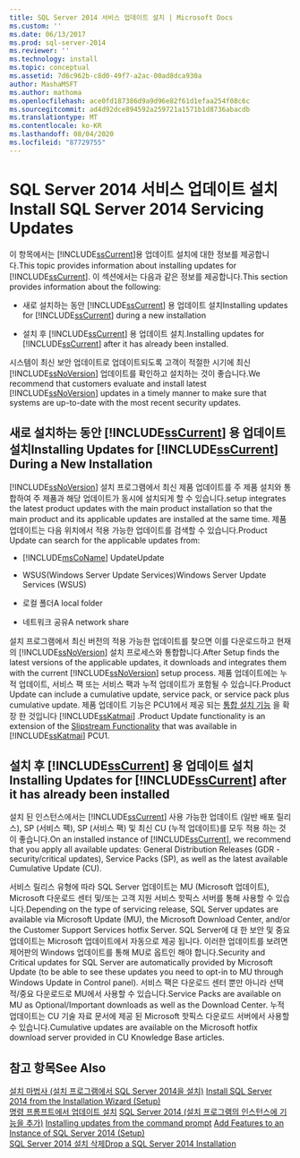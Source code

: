 ```yaml
---
title: SQL Server 2014 서비스 업데이트 설치 | Microsoft Docs
ms.custom: ''
ms.date: 06/13/2017
ms.prod: sql-server-2014
ms.reviewer: ''
ms.technology: install
ms.topic: conceptual
ms.assetid: 7d6c962b-c8d0-49f7-a2ac-00ad8dca930a
author: MashaMSFT
ms.author: mathoma
ms.openlocfilehash: ace0fd187386d9a9d96e82f61d1efaa254f08c6c
ms.sourcegitcommit: ad4d92dce894592a259721a1571b1d8736abacdb
ms.translationtype: MT
ms.contentlocale: ko-KR
ms.lasthandoff: 08/04/2020
ms.locfileid: "87729755"
---
```

# <a name="install-sql-server-2014-servicing-updates"></a><span data-ttu-id="b234b-102">SQL Server 2014 서비스 업데이트 설치</span><span class="sxs-lookup"><span data-stu-id="b234b-102">Install SQL Server 2014 Servicing Updates</span></span>
  <span data-ttu-id="b234b-103">이 항목에서는 [!INCLUDE[ssCurrent](../../includes/sscurrent-md.md)]용 업데이트 설치에 대한 정보를 제공합니다.</span><span class="sxs-lookup"><span data-stu-id="b234b-103">This topic provides information about installing updates for [!INCLUDE[ssCurrent](../../includes/sscurrent-md.md)].</span></span> <span data-ttu-id="b234b-104">이 섹션에서는 다음과 같은 정보를 제공합니다.</span><span class="sxs-lookup"><span data-stu-id="b234b-104">This section provides information about the following:</span></span>  
  
-   <span data-ttu-id="b234b-105">새로 설치하는 동안 [!INCLUDE[ssCurrent](../../includes/sscurrent-md.md)] 용 업데이트 설치</span><span class="sxs-lookup"><span data-stu-id="b234b-105">Installing updates for [!INCLUDE[ssCurrent](../../includes/sscurrent-md.md)] during a new installation</span></span>  
  
-   <span data-ttu-id="b234b-106">설치 후 [!INCLUDE[ssCurrent](../../includes/sscurrent-md.md)] 용 업데이트 설치.</span><span class="sxs-lookup"><span data-stu-id="b234b-106">Installing updates for [!INCLUDE[ssCurrent](../../includes/sscurrent-md.md)] after it has already been installed.</span></span>  
  
 <span data-ttu-id="b234b-107">시스템이 최신 보안 업데이트로 업데이트되도록 고객이 적절한 시기에 최신 [!INCLUDE[ssNoVersion](../../includes/ssnoversion-md.md)] 업데이트를 확인하고 설치하는 것이 좋습니다.</span><span class="sxs-lookup"><span data-stu-id="b234b-107">We recommend that customers evaluate and install latest [!INCLUDE[ssNoVersion](../../includes/ssnoversion-md.md)] updates in a timely manner to make sure that systems are up-to-date with the most recent security updates.</span></span>  
  
## <a name="installing-updates-for-sscurrent-during-a-new-installation"></a><span data-ttu-id="b234b-108">새로 설치하는 동안 [!INCLUDE[ssCurrent](../../includes/sscurrent-md.md)] 용 업데이트 설치</span><span class="sxs-lookup"><span data-stu-id="b234b-108">Installing Updates for [!INCLUDE[ssCurrent](../../includes/sscurrent-md.md)] During a New Installation</span></span>  
 [!INCLUDE[ssNoVersion](../../includes/ssnoversion-md.md)] <span data-ttu-id="b234b-109">설치 프로그램에서 최신 제품 업데이트를 주 제품 설치와 통합하여 주 제품과 해당 업데이트가 동시에 설치되게 할 수 있습니다.</span><span class="sxs-lookup"><span data-stu-id="b234b-109">setup integrates the latest product updates with the main product installation so that the main product and its applicable updates are installed at the same time.</span></span> <span data-ttu-id="b234b-110">제품 업데이트는 다음 위치에서 적용 가능한 업데이트를 검색할 수 있습니다.</span><span class="sxs-lookup"><span data-stu-id="b234b-110">Product Update can search for the applicable updates from:</span></span>  
  
-   [!INCLUDE[msCoName](../../includes/msconame-md.md)] <span data-ttu-id="b234b-111">Update</span><span class="sxs-lookup"><span data-stu-id="b234b-111">Update</span></span>  
  
-   <span data-ttu-id="b234b-112">WSUS(Windows Server Update Services)</span><span class="sxs-lookup"><span data-stu-id="b234b-112">Windows Server Update Services (WSUS)</span></span>  
  
-   <span data-ttu-id="b234b-113">로컬 폴더</span><span class="sxs-lookup"><span data-stu-id="b234b-113">A local folder</span></span>  
  
-   <span data-ttu-id="b234b-114">네트워크 공유</span><span class="sxs-lookup"><span data-stu-id="b234b-114">A network share</span></span>  
  
 <span data-ttu-id="b234b-115">설치 프로그램에서 최신 버전의 적용 가능한 업데이트를 찾으면 이를 다운로드하고 현재의 [!INCLUDE[ssNoVersion](../../includes/ssnoversion-md.md)] 설치 프로세스와 통합합니다.</span><span class="sxs-lookup"><span data-stu-id="b234b-115">After Setup finds the latest versions of the applicable updates, it downloads and integrates them with the current [!INCLUDE[ssNoVersion](../../includes/ssnoversion-md.md)] setup process.</span></span> <span data-ttu-id="b234b-116">제품 업데이트에는 누적 업데이트, 서비스 팩 또는 서비스 팩과 누적 업데이트가 포함될 수 있습니다.</span><span class="sxs-lookup"><span data-stu-id="b234b-116">Product Update can include a cumulative update, service pack, or service pack plus cumulative update.</span></span> <span data-ttu-id="b234b-117">제품 업데이트 기능은 PCU1에서 제공 되는 [통합 설치 기능](https://go.microsoft.com/fwlink/?LinkId=219945) 을 확장 한 것입니다 [!INCLUDE[ssKatmai](../../includes/sskatmai-md.md)] .</span><span class="sxs-lookup"><span data-stu-id="b234b-117">Product Update functionality is an extension of the [Slipstream Functionality](https://go.microsoft.com/fwlink/?LinkId=219945) that was available in [!INCLUDE[ssKatmai](../../includes/sskatmai-md.md)] PCU1.</span></span>  
  
## <a name="installing-updates-for-sscurrent-after-it-has-already-been-installed"></a><span data-ttu-id="b234b-118">설치 후 [!INCLUDE[ssCurrent](../../includes/sscurrent-md.md)] 용 업데이트 설치</span><span class="sxs-lookup"><span data-stu-id="b234b-118">Installing Updates for [!INCLUDE[ssCurrent](../../includes/sscurrent-md.md)] after it has already been installed</span></span>  
 <span data-ttu-id="b234b-119">설치 된 인스턴스에서는 [!INCLUDE[ssCurrent](../../includes/sscurrent-md.md)] 사용 가능한 업데이트 (일반 배포 릴리스), SP (서비스 팩), SP (서비스 팩) 및 최신 CU (누적 업데이트)를 모두 적용 하는 것이 좋습니다.</span><span class="sxs-lookup"><span data-stu-id="b234b-119">On an installed instance of [!INCLUDE[ssCurrent](../../includes/sscurrent-md.md)], we recommend that you apply all available updates: General Distribution Releases (GDR - security/critical updates), Service Packs (SP), as well as the latest available Cumulative Update (CU).</span></span>  
  
 <span data-ttu-id="b234b-120">서비스 릴리스 유형에 따라 SQL Server 업데이트는 MU (Microsoft 업데이트), Microsoft 다운로드 센터 및/또는 고객 지원 서비스 핫픽스 서버를 통해 사용할 수 있습니다.</span><span class="sxs-lookup"><span data-stu-id="b234b-120">Depending on the type of servicing release, SQL Server updates are available via Microsoft Update (MU), the Microsoft Download Center, and/or the Customer Support Services hotfix Server.</span></span> <span data-ttu-id="b234b-121">SQL Server에 대 한 보안 및 중요 업데이트는 Microsoft 업데이트에서 자동으로 제공 됩니다. 이러한 업데이트를 보려면 제어판의 Windows 업데이트를 통해 MU로 옵트인 해야 합니다.</span><span class="sxs-lookup"><span data-stu-id="b234b-121">Security and Critical updates for SQL Server are automatically provided by Microsoft Update (to be able to see these updates you need to opt-in to MU through Windows Update in Control panel).</span></span> <span data-ttu-id="b234b-122">서비스 팩은 다운로드 센터 뿐만 아니라 선택적/중요 다운로드로 MU에서 사용할 수 있습니다.</span><span class="sxs-lookup"><span data-stu-id="b234b-122">Service Packs are available on MU as Optional/Important downloads as well as the Download Center.</span></span> <span data-ttu-id="b234b-123">누적 업데이트는 CU 기술 자료 문서에 제공 된 Microsoft 핫픽스 다운로드 서버에서 사용할 수 있습니다.</span><span class="sxs-lookup"><span data-stu-id="b234b-123">Cumulative updates are available on the Microsoft hotfix download server provided in CU Knowledge Base articles.</span></span>  
  
## <a name="see-also"></a><span data-ttu-id="b234b-124">참고 항목</span><span class="sxs-lookup"><span data-stu-id="b234b-124">See Also</span></span>  
 <span data-ttu-id="b234b-125">[설치 마법사 &#40;설치 프로그램에서 SQL Server 2014을 설치&#41;](install-sql-server-from-the-installation-wizard-setup.md) </span><span class="sxs-lookup"><span data-stu-id="b234b-125">[Install SQL Server 2014 from the Installation Wizard &#40;Setup&#41;](install-sql-server-from-the-installation-wizard-setup.md) </span></span>  
 <span data-ttu-id="b234b-126">[명령 프롬프트에서 업데이트 설치](installing-updates-from-the-command-prompt.md) [SQL Server 2014 &#40;설치 프로그램의 인스턴스에 기능을 추가&#41;](add-features-to-an-instance-of-sql-server-setup.md) </span><span class="sxs-lookup"><span data-stu-id="b234b-126">[Installing updates from the command prompt](installing-updates-from-the-command-prompt.md) [Add Features to an Instance of SQL Server 2014 &#40;Setup&#41;](add-features-to-an-instance-of-sql-server-setup.md) </span></span>  
 [<span data-ttu-id="b234b-127">SQL Server 2014 설치 삭제</span><span class="sxs-lookup"><span data-stu-id="b234b-127">Drop a SQL Server 2014 Installation</span></span>](repair-a-failed-sql-server-installation.md)  
  
  
